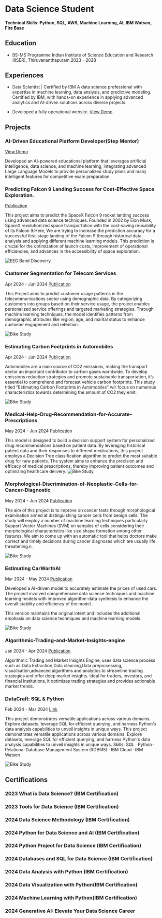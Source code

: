 # Data Science Student 

#### Technical Skills: Python, SQL, AWS, Machine Learning, AI, IBM Watson, Fire Base

## Education
- BS-MS Programme
  Indian Institute of Science Education and Research (IISER), Thiruvananthapuram
  2023 – 2028						       		


## Experiences
- Data Scientist | Certified by IBM
A data science professional with expertise in machine learning, data analysis, and predictive modeling. Certified by IBM, with hands-on experience in applying advanced analytics and AI-driven solutions across diverse projects.

- Developed a fully operational website. 
[View Demo](https://www.youtube.com/watch?v=RVKZBXkMGrI&t=65s)

## Projects

### AI-Driven Educational Platform Developer(Step Mentor)
[View Demo](https://www.youtube.com/watch?v=RVKZBXkMGrI&t=65s)


Developed an AI-powered educational platform that leverages artificial intelligence, data science, and machine learning, integrating advanced Large Language Models to provide personalized study plans and many intelligent features for competitive exam preparation.

### Predicting Falcon 9 Landing Success for Cost-Effective Space Exploration.
[Publication](https://github.com/SaurabMishra12/Predicting-the-Landing-Success-of-Falcon-9-First-Stages)

This project aims to predict the SpaceX Falcon 9 rocket landing success using  advanced data science techniques. Founded in 2002 by Elon Musk, SpaceX revolutionized space transportation with the cost-saving reusability of its Falcon 9.Here, We are trying to increase the prediction accuracy for a successful first-stage landing of the Falcon 9 through historical data analysis and applying different machine learning models. This prediction is crucial for the optimization of launch costs, improvement of operational efficiencies, and advances in the accessibility of space exploration.

![EEG Band Discovery](/assets/img/eeg_band_discovery.jpeg)

### Customer Segmentation for Telecom Services
Apr 2024 - Jun 2024
[Publication](https://github.com/SaurabMishra12/Predictive-Customer-Segmentation-for-Telecom-Services)

This Project aims to predict customer usage patterns in the telecommunications sector using demographic data. By categorizing customers into groups based on their service usage, the project enables personalized service offerings and targeted marketing strategies. Through machine learning techniques, the model identifies patterns from demographic attributes like region, age, and marital status to enhance customer engagement and retention.

![Bike Study](/assets/img/bike_study.jpeg)

### Estimating Carbon Footprints in Automobiles
Apr 2024 - Jun 2024
[Publication](https://www.linkedin.com/in/saurab-mishra-493a73178/details/projects/1718610888761/single-media-viewer?type=LINK&profileId=ACoAACopBe8BVahfbQFuJ1MAjJB0JrYU9D67PPk&lipi=urn%3Ali%3Apage%3Ad_flagship3_profile_view_base_projects_details%3BCZmCefT5QDuZXkZdgQ6sFw%3D%3D)

Automobiles are a main source of CO2 emissions, making the transport sector an important contributor to carbon gases worldwide. To develop emissions reduction strategies and promote sustainable transportation, it’s essential to comprehend and forecast vehicle carbon footprints. This study titled “Estimating Carbon Footprints in Automobiles” will focus on numerous characteristics towards determining the amount of CO2 they emit.

![Bike Study](/assets/img/bike_study.jpeg)

### Medical-Help-Drug-Recommendation-for-Accurate-Prescriptions
May 2024 - Jun 2024
[Publication](https://github.com/SaurabMishra12/Medical-Solutions-Comprehensive-Drug-Recommendation-for-Accurate-Prescriptions)

This model is designed to build a decision support system for personalized drug recommendations based on patient data. By leveraging historical patient data and their responses to different medications, this project employs a Decision Tree classification algorithm to predict the most suitable drug for new patients. The system aims to enhance the precision and efficacy of medical prescriptions, thereby improving patient outcomes and optimizing healthcare delivery.
![Bike Study](/assets/img/bike_study.jpeg)

### Morphological-Discrimination-of-Neoplastic-Cells-for-Cancer-Diagnostic
May 2024 - Jun 2024
[Publication](https://github.com/SaurabMishra12/Morphological-Discrimination-of-Neoplastic-Cells-for-Cancer-Diagnostic)

The aim of this project is to improve on cancer tests through morphological examination aimed at distinguishing cancer cells from benign cells. The study will employ a number of machine learning techniques particularly Support Vector Machines (SVM) on samples of cells considering their morphological characteristics like size shape formation among other features. We aim to come up with an automatic tool that helps doctors make correct and timely decisions during cancer diagnoses which are usually life threatening.n.

![Bike Study](/assets/img/bike_study.jpeg)

### Estimating CarWorthAI
Mar 2024 - May 2024
[Publication](https://github.com/SaurabMishra12/VehicularValuationPredictorAI)

Developed a AI-driven model to accurately estimate the prices of used cars. The project involved comprehensive data science techniques and machine learning models with improved algorithm-data synthesis to enhance the overall stability and efficiency of the model.

This version maintains the original intent and includes the additional emphasis on data science techniques and machine learning models.

![Bike Study](/assets/img/bike_study.jpeg)

### Algorithmic-Trading-and-Market-Insights-engine
Jan 2024 - Apr 2024
[Publication](https://github.com/SaurabMishra12/Predictive-Customer-Segmentation-for-Telecom-Services)

Algorithmic Trading and Market Insights Engine, uses data science process such as Data Extraction,Data cleaning,Data preprocessing, visualisation,advanced algorithms and analytics to streamline trading strategies and offer deep market insights. Ideal for traders, investors, and financial institutions, it optimizes trading strategies and provides actionable market trends.

  
### DataCraft: SQL & Python
Feb 2024 - Mar 2024 
[Link](https://github.com/SaurabMishra12/Analyzing-Datasets-with-SQL-and-Python)

This project demonstrates versatile applications across various domains. Explore datasets, leverage SQL for efficient querying, and harness Python's data analysis capabilities to unveil insights in unique ways.
This project demonstrates versatile applications across various domains. Explore datasets, leverage SQL for efficient querying, and harness Python's data analysis capabilities to unveil insights in unique ways.
Skills: SQL · Python · Relational Database Management System (RDBMS) · IBM Cloud · IBM Watson

![Bike Study](/assets/img/bike_study.jpeg)

## Certifications
### 2023 What is Data Science? (IBM Certification)
### 2023 Tools for Data Science (IBM Certification)
### 2024 Data Science Methodology (IBM Certification)
### 2024 Python for Data Science and AI (IBM Certification)
### 2024 Python Project for Data Science (IBM Certification)
### 2024 Databases and SQL for Data Science (IBM Certification)
### 2024 Data Analysis with Python (IBM Certification)
### 2024 Data Visualization with Python(IBM Certification)
### 2024 Machine Learning with Python(IBM Certification)
### 2024 Generative AI: Elevate Your Data Science Career




